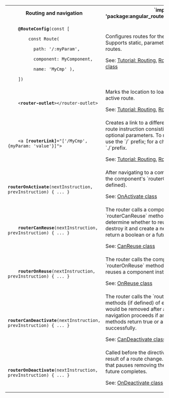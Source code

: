 <table id="routing">

<tr>
  <th>Routing and navigation</th>
  <th markdown="1">
  `import 'package:angular_router/angular_router.dart';`
  </th>
</tr>

<tr>
  <td class="nowrap"><code class="prettyprint lang-dart">
    <b>@RouteConfig</b>(const [<br>
      &nbsp;&nbsp;const Route(<br>
      &nbsp;&nbsp;&nbsp;&nbsp;path: '/:myParam',<br>
      &nbsp;&nbsp;&nbsp;&nbsp;component: MyComponent,<br>
      &nbsp;&nbsp;&nbsp;&nbsp;name: 'MyCmp' ),<br>
    ])
  </code></td>
  <td markdown="1">
  Configures routes for the decorated component. Supports static, parameterized, and wildcard routes.

  See:
  [Tutorial: Routing](/angular/tutorial/toh-pt5),
  [RouteConfig class](/api/angular_router/angular_router/RouteConfig-class),
  [Route class](/api/angular_router/angular_router/Route-class)
  </td>
</tr>

<tr>
  <td class="nowrap"><code class="prettyprint lang-html">
    &lt;<b>router-outlet</b>>&lt;/router-outlet>
  </code></td>
  <td markdown="1">
  Marks the location to load the component of the active route.

  See:
  [Tutorial: Routing](/angular/tutorial/toh-pt5),
  [RouterOutlet class](/api/angular_router/angular_router/RouterOutlet-class)
  </td>
</tr>

<tr>
  <td class="nowrap"><code class="prettyprint lang-html">
    &lt;a <b>[routerLink]</b>="['/MyCmp', {myParam: 'value'}]">
  </code></td>
  <td markdown="1">
  Creates a link to a different view based on a route instruction consisting of a route name and optional parameters. To navigate to a root route, use the `/` prefix; for a child route, use the `./`prefix.

  See:
  [Tutorial: Routing](/angular/tutorial/toh-pt5),
  [RouterLink class](/api/angular_router/angular_router/RouterLink-class)
  </td>
</tr>

<!--
<tr>
  <td class="nowrap"><code class="prettyprint lang-dart">
    <b>@CanActivate</b>(() => ...)<br>
    class MyComponent() {}
  </code></td>
  <td markdown="1">
  A component decorator defining a function that the router should call first to determine if it should activate this component. Should return a boolean or a future.
  <!-- TODO: link to good resource. >
  </td>
</tr>
-->

<tr>
  <td class="nowrap"><code class="prettyprint lang-dart">
    <b>routerOnActivate</b>(nextInstruction, prevInstruction) { ... }
  </code></td>
  <td markdown="1">
  After navigating to a component, the router calls the component's `routerOnActivate` method (if defined).

  See: [OnActivate class](/api/angular_router/angular_router/OnActivate-class)
  </td>
</tr>

<tr>
  <td class="nowrap"><code class="prettyprint lang-dart">
    <b>routerCanReuse</b>(nextInstruction, prevInstruction) { ... }
  </code></td>
  <td markdown="1">
  The router calls a component's `routerCanReuse` method (if defined) to determine whether to reuse the instance or destroy it and create a new instance. Should return a boolean or a future.

  See: [CanReuse class](/api/angular_router/angular_router/CanReuse-class)
  </td>
</tr>

<tr>
  <td class="nowrap"><code class="prettyprint lang-dart">
    <b>routerOnReuse</b>(nextInstruction, prevInstruction) { ... }
  </code></td>
  <td markdown="1">
  The router calls the component's `routerOnReuse` method (if defined) when it reuses a component instance.

  See: [OnReuse class](/api/angular_router/angular_router/OnReuse-class)
  </td>
</tr>

<tr>
  <td class="nowrap"><code class="prettyprint lang-dart">
    <b>routerCanDeactivate</b>(nextInstruction, prevInstruction) { ... }
  </code></td>
  <td markdown="1">
  The router calls the `routerCanDeactivate` methods (if defined) of every component that would be removed after a navigation. The navigation proceeds if and only if all such methods return true or a future that completes successfully.

  See: [CanDeactivate class](/api/angular_router/angular_router/CanDeactivate-class)
  </td>
</tr>

<tr>
  <td class="nowrap"><code class="prettyprint lang-dart">
    <b>routerOnDeactivate</b>(nextInstruction, prevInstruction) { ... }
  </code></td>
  <td markdown="1">
  Called before the directive is removed as the result of a route change. May return a future that pauses removing the directive until the future completes.

  See: [OnDeactivate class](/api/angular_router/angular_router/OnDeactivate-class)
  </td>
</tr>

</table>
